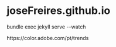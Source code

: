 # joseFreires.github.io

<p>bundle exec jekyll serve --watch</p>
<p>https://color.adobe.com/pt/trends</p>